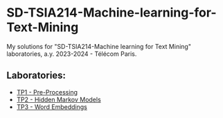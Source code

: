 # SD-TSIA214-Machine-learning-for-Text-Mining

My solutions for "SD-TSIA214-Machine learning for Text Mining" laboratories, a.y. 2023-2024 - Télécom Paris.

## Laboratories:

- [TP1 - Pre-Processing](TP1)
- [TP2 - Hidden Markov Models](TP2)
- [TP3 - Word Embeddings](TP3)
